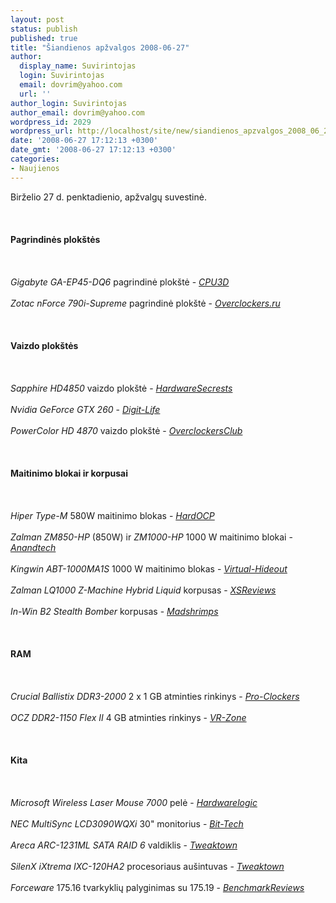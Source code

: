 ```yaml
---
layout: post
status: publish
published: true
title: "Šiandienos apžvalgos 2008-06-27"
author:
  display_name: Suvirintojas
  login: Suvirintojas
  email: dovrim@yahoo.com
  url: ''
author_login: Suvirintojas
author_email: dovrim@yahoo.com
wordpress_id: 2029
wordpress_url: http://localhost/site/new/siandienos_apzvalgos_2008_06_27/
date: '2008-06-27 17:12:13 +0300'
date_gmt: '2008-06-27 17:12:13 +0300'
categories:
- Naujienos
---
```

<p>Birželio 27 d. penktadienio, apžvalgų suvestinė.<br />
<br><br />
<br><b>Pagrindinės plokštės</b><br />
<br><br />
<br><i>Gigabyte GA-EP45-DQ6</i> pagrindinė plokštė - <a class="ns" href="http://www.cpu3d.com/content/view/5141/54/"><i>CPU3D</i></a><br />
<br><i>Zotac nForce 790i-Supreme</i> pagrindinė plokštė - <a class="ns" href="http://www.overclockers.ru/lab/29589.shtml"><i>Overclockers.ru</i></a><br />
<br><br />
<br><b>Vaizdo plokštės</b><br />
<br><br />
<br><i>Sapphire HD4850</i> vaizdo plokštė - <a class="ns" href="http://www.hardwaresecrets.com/article/576"><i>HardwareSecrests</i></a><br />
<br><i>Nvidia GeForce GTX 260</i> - <a class="ns" href="http://www.digit-life.com/articles3/video/gt200-2-p1.html"><i>Digit-Life</i></a><br />
<br><i>PowerColor HD 4870</i> vaizdo plokštė - <a class="ns" href="http://www.overclockersclub.com/reviews/powercolor_hd4870/"><i>OverclockersClub</i></a><br />
<br><br />
<br><b>Maitinimo blokai ir korpusai</b><br />
<br><br />
<br><i>Hiper Type-M</i> 580W maitinimo blokas - <a class="ns" href="http://enthusiast.hardocp.com/article.html?art=MTUxMCwxLCxoZW50aHVzaWFzdA=="><i>HardOCP</i></a><br />
<br><i>Zalman ZM850-HP</i> (850W) ir <i>ZM1000-HP</i> 1000 W maitinimo blokai - <a class="ns" href="http://www.anandtech.com/casecoolingpsus/showdoc.aspx?i=3343"><i>Anandtech</i></a><br />
<br><i>Kingwin ABT-1000MA1S</i> 1000 W maitinimo blokas - <a class="ns" href="http://www.virtual-hideout.net/reviews/Kingwin_ABT-1000MA1S_Power_Supply/index.shtml"><i>Virtual-Hideout</i></a><br />
<br><i>Zalman LQ1000 Z-Machine Hybrid Liquid</i> korpusas - <a class="ns" href="http://www.xsreviews.co.uk/reviews/cases/zalman-lq1000-z-machine-hybrid-liquid/"><i>XSReviews</i></a><br />
<br><i>In-Win B2 Stealth Bomber</i> korpusas - <a class="ns" href="http://www.madshrimps.be/?action=getarticle&amp;articID=846"><i>Madshrimps</i></a><br />
<br><br />
<br><b>RAM</b><br />
<br><br />
<br><i>Crucial Ballistix DDR3-2000</i> 2 x 1 GB atminties rinkinys - <a class="ns" href="http://www.pro-clockers.com/reviews/?id=46"><i>Pro-Clockers</i></a><br />
<br><i>OCZ DDR2-1150 Flex II</i> 4 GB atminties rinkinys - <a class="ns" href="http://www.vr-zone.com/articles/OCZ_DDR2_PC2-9200_Flex_II_4GB_Series/5806.html"><i>VR-Zone</i></a><br />
<br><br />
<br><b>Kita</b><br />
<br><br />
<br><i>Microsoft Wireless Laser Mouse 7000</i> pelė - <a class="ns" href="http://hardwarelogic.com/news/138/ARTICLE/3079/2008-06-27.html"><i>Hardwarelogic</i></a><br />
<br><i>NEC MultiSync LCD3090WQXi</i> 30&quot; monitorius - <a class="ns" href="http://www.bit-tech.net/hardware/2008/06/26/nec-multisync-lcd3090wqxi-30-widescreen/1"><i>Bit-Tech</i></a><br />
<br><i>Areca ARC-1231ML SATA RAID 6</i> valdiklis - <a class="ns" href="http://www.tweaktown.com/reviews/1485/areca_arc_1231ml_sata_raid_6_controller/index.html"><i>Tweaktown</i></a><br />
<br><i>SilenX iXtrema IXC-120HA2</i> procesoriaus aušintuvas - <a class="ns" href="http://www.tweaktown.com/reviews/1486/silenx_ixtrema_ixc_120ha2_cpu_cooler/index.html"><i>Tweaktown</i></a><br />
<br><i>Forceware</i> 175.16 tvarkyklių palyginimas su 175.19 - <a class="ns" href="http://benchmarkreviews.com/index.php?option=com_content&amp;task=view&amp;id=194&amp;Itemid=72"><i>BenchmarkReviews</i></a><br />
<br><br />
<br><br />
<br></p>
